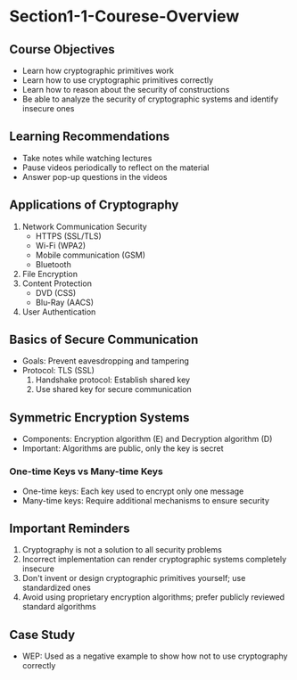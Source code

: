 # Section1-1-Courese-Overview

## Course Objectives

- Learn how cryptographic primitives work
- Learn how to use cryptographic primitives correctly
- Learn how to reason about the security of constructions
- Be able to analyze the security of cryptographic systems and identify insecure ones

## Learning Recommendations

- Take notes while watching lectures
- Pause videos periodically to reflect on the material
- Answer pop-up questions in the videos

## Applications of Cryptography

1. Network Communication Security
   - HTTPS (SSL/TLS)
   - Wi-Fi (WPA2)
   - Mobile communication (GSM)
   - Bluetooth
2. File Encryption
3. Content Protection
   - DVD (CSS)
   - Blu-Ray (AACS)
4. User Authentication

## Basics of Secure Communication

- Goals: Prevent eavesdropping and tampering
- Protocol: TLS (SSL)
  1. Handshake protocol: Establish shared key
  2. Use shared key for secure communication

## Symmetric Encryption Systems

- Components: Encryption algorithm (E) and Decryption algorithm (D)
- Important: Algorithms are public, only the key is secret

### One-time Keys vs Many-time Keys

- One-time keys: Each key used to encrypt only one message
- Many-time keys: Require additional mechanisms to ensure security

## Important Reminders

1. Cryptography is not a solution to all security problems
2. Incorrect implementation can render cryptographic systems completely insecure
3. Don't invent or design cryptographic primitives yourself; use standardized ones
4. Avoid using proprietary encryption algorithms; prefer publicly reviewed standard algorithms

## Case Study

- WEP: Used as a negative example to show how not to use cryptography correctly
